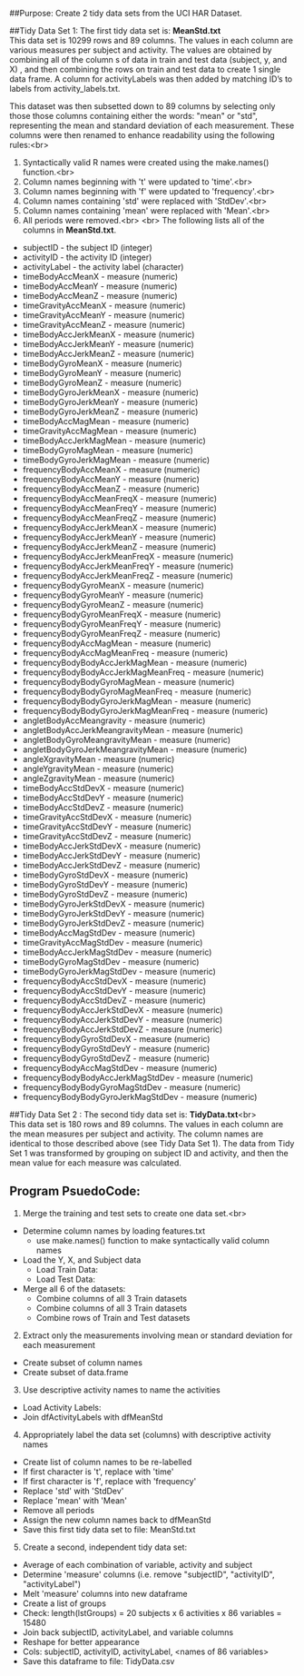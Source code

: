 ##Purpose:  Create 2 tidy data sets from the UCI HAR Dataset.

##Tidy Data Set 1:
The first tidy data set is:  <b>MeanStd.txt</b><br/>
This data set is 10299 rows and 89 columns.  The values in each column are various measures per subject and activity.  The values are obtained by combining all of the column s of data in train and test data (subject, y, and X) , and then combining the rows on train and test data to create 1 single data frame.  A column for activityLabels was then added by matching ID’s to labels from activity_labels.txt.

This dataset was then subsetted down to 89 columns by selecting only those those columns containing either the words: "mean" or "std", representing the mean and standard deviation of each measurement.  These columns were then renamed to enhance readability using the following rules:<br\>
1)  Syntactically valid R names were created using the make.names() function.<br\>
2)  Column names beginning with 't' were updated to 'time'.<br\>
3)  Column names beginning with 'f' were updated to 'frequency'.<br\>
4)  Column names containing 'std' were replaced with 'StdDev'.<br\>
5)  Column names containing 'mean' were replaced with 'Mean'.<br\>
6)  All periods were removed.<br\>
<br\>
The following lists all of the columns in <b>MeanStd.txt</b>.  
* subjectID - the subject ID (integer)
* activityID - the activity ID (integer)
* activityLabel - the activity label (character)
* timeBodyAccMeanX - measure (numeric)
* timeBodyAccMeanY - measure (numeric)
* timeBodyAccMeanZ - measure (numeric)
* timeGravityAccMeanX - measure (numeric)
* timeGravityAccMeanY - measure (numeric)
* timeGravityAccMeanZ - measure (numeric)
* timeBodyAccJerkMeanX - measure (numeric)
* timeBodyAccJerkMeanY - measure (numeric)
* timeBodyAccJerkMeanZ - measure (numeric)
* timeBodyGyroMeanX - measure (numeric)
* timeBodyGyroMeanY - measure (numeric)
* timeBodyGyroMeanZ - measure (numeric)
* timeBodyGyroJerkMeanX - measure (numeric)
* timeBodyGyroJerkMeanY - measure (numeric)
* timeBodyGyroJerkMeanZ - measure (numeric)
* timeBodyAccMagMean - measure (numeric)
* timeGravityAccMagMean - measure (numeric)
* timeBodyAccJerkMagMean - measure (numeric)
* timeBodyGyroMagMean - measure (numeric)
* timeBodyGyroJerkMagMean - measure (numeric)
* frequencyBodyAccMeanX - measure (numeric)
* frequencyBodyAccMeanY - measure (numeric)
* frequencyBodyAccMeanZ - measure (numeric)
* frequencyBodyAccMeanFreqX - measure (numeric)
* frequencyBodyAccMeanFreqY - measure (numeric)
* frequencyBodyAccMeanFreqZ - measure (numeric)
* frequencyBodyAccJerkMeanX - measure (numeric)
* frequencyBodyAccJerkMeanY - measure (numeric)
* frequencyBodyAccJerkMeanZ - measure (numeric)
* frequencyBodyAccJerkMeanFreqX - measure (numeric)
* frequencyBodyAccJerkMeanFreqY - measure (numeric)
* frequencyBodyAccJerkMeanFreqZ - measure (numeric)
* frequencyBodyGyroMeanX - measure (numeric)
* frequencyBodyGyroMeanY - measure (numeric)
* frequencyBodyGyroMeanZ - measure (numeric)
* frequencyBodyGyroMeanFreqX - measure (numeric)
* frequencyBodyGyroMeanFreqY - measure (numeric)
* frequencyBodyGyroMeanFreqZ - measure (numeric)
* frequencyBodyAccMagMean - measure (numeric)
* frequencyBodyAccMagMeanFreq - measure (numeric)
* frequencyBodyBodyAccJerkMagMean - measure (numeric)
* frequencyBodyBodyAccJerkMagMeanFreq - measure (numeric)
* frequencyBodyBodyGyroMagMean - measure (numeric)
* frequencyBodyBodyGyroMagMeanFreq - measure (numeric)
* frequencyBodyBodyGyroJerkMagMean - measure (numeric)
* frequencyBodyBodyGyroJerkMagMeanFreq - measure (numeric)
* angletBodyAccMeangravity - measure (numeric)
* angletBodyAccJerkMeangravityMean - measure (numeric)
* angletBodyGyroMeangravityMean - measure (numeric)
* angletBodyGyroJerkMeangravityMean - measure (numeric)
* angleXgravityMean - measure (numeric)
* angleYgravityMean - measure (numeric)
* angleZgravityMean - measure (numeric)
* timeBodyAccStdDevX - measure (numeric)
* timeBodyAccStdDevY - measure (numeric)
* timeBodyAccStdDevZ - measure (numeric)
* timeGravityAccStdDevX - measure (numeric)
* timeGravityAccStdDevY - measure (numeric)
* timeGravityAccStdDevZ - measure (numeric)
* timeBodyAccJerkStdDevX - measure (numeric)
* timeBodyAccJerkStdDevY - measure (numeric)
* timeBodyAccJerkStdDevZ - measure (numeric)
* timeBodyGyroStdDevX - measure (numeric)
* timeBodyGyroStdDevY - measure (numeric)
* timeBodyGyroStdDevZ - measure (numeric)
* timeBodyGyroJerkStdDevX - measure (numeric)
* timeBodyGyroJerkStdDevY - measure (numeric)
* timeBodyGyroJerkStdDevZ - measure (numeric)
* timeBodyAccMagStdDev - measure (numeric)
* timeGravityAccMagStdDev - measure (numeric)
* timeBodyAccJerkMagStdDev - measure (numeric)
* timeBodyGyroMagStdDev - measure (numeric)
* timeBodyGyroJerkMagStdDev - measure (numeric)
* frequencyBodyAccStdDevX - measure (numeric)
* frequencyBodyAccStdDevY - measure (numeric)
* frequencyBodyAccStdDevZ - measure (numeric)
* frequencyBodyAccJerkStdDevX - measure (numeric)
* frequencyBodyAccJerkStdDevY - measure (numeric)
* frequencyBodyAccJerkStdDevZ - measure (numeric)
* frequencyBodyGyroStdDevX - measure (numeric)
* frequencyBodyGyroStdDevY - measure (numeric)
* frequencyBodyGyroStdDevZ - measure (numeric)
* frequencyBodyAccMagStdDev - measure (numeric)
* frequencyBodyBodyAccJerkMagStdDev - measure (numeric)
* frequencyBodyBodyGyroMagStdDev - measure (numeric)
* frequencyBodyBodyGyroJerkMagStdDev - measure (numeric)

##Tidy Data Set 2 :
The second tidy data set is:  <b>TidyData.txt</b><br\>  
This data set is 180 rows and 89 columns.  The values in each column are the mean measures per subject and activity.  The column names are identical to those described above (see Tidy Data Set 1).  The data from Tidy Set 1 was transformed by grouping on subject ID and activity, and then the mean value for each measure was calculated.  


## Program PsuedoCode:

1)  Merge the training and test sets to create one data set.<br\>
* Determine column names by loading features.txt
  * use make.names() function to make syntactically valid column names
* Load the Y, X, and Subject data
  * Load Train Data:
  * Load Test Data:
* Merge all 6 of the datasets:
  * Combine columns of all 3 Train datasets
  * Combine columns of all 3 Train datasets
  * Combine rows of Train and Test datasets

2)  Extract only the measurements involving mean or standard deviation for each measurement
* Create subset of column names
* Create subset of data.frame

3)  Use descriptive activity names to name the activities
* Load Activity Labels:
* Join dfActivityLabels with dfMeanStd

4)  Appropriately label the data set (columns) with descriptive activity names
* Create list of column names to be re-labelled
* If first character is 't', replace with 'time'
* If first character is 'f', replace with 'frequency'
* Replace 'std' with 'StdDev'
* Replace 'mean' with 'Mean'
* Remove all periods
* Assign the new column names back to dfMeanStd
* Save this first tidy data set to file:  MeanStd.txt

5)  Create a second, independent tidy data set:
* Average of each combination of variable, activity and subject
* Determine 'measure' columns (i.e. remove "subjectID", "activityID", "activityLabel")
* Melt 'measure' columns into new dataframe     
* Create a list of groups 
* Check:  length(lstGroups) = 20 subjects x 6 activities x 86 variables = 15480
* Join back subjectID, activityLabel, and variable columns
* Reshape for better appearance
* Cols:  subjectID, activityID, activityLabel, <names of 86 variables>
* Save this dataframe to file:  TidyData.csv


